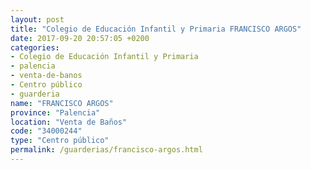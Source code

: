 ```yaml
---
layout: post
title: "Colegio de Educación Infantil y Primaria FRANCISCO ARGOS"
date: 2017-09-20 20:57:05 +0200
categories:
- Colegio de Educación Infantil y Primaria
- palencia
- venta-de-banos
- Centro público
- guarderia
name: "FRANCISCO ARGOS"
province: "Palencia"
location: "Venta de Baños"
code: "34000244"
type: "Centro público"
permalink: /guarderias/francisco-argos.html
---
```

